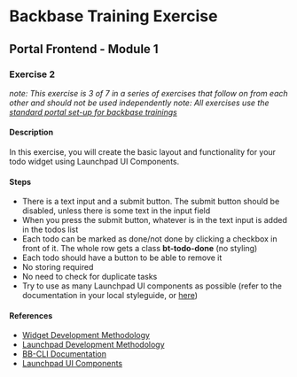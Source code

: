 # Backbase Training Exercise

## Portal Frontend - Module 1

### Exercise 2

_note: This exercise is 3 of 7 in a series of exercises that follow on from each other and should not be used independently_
_note: All exercises use the [standard portal set-up for backbase trainings](https://my.backbase.com/resources/how-to-guides/getting-your-first-launchpad-based-portal-set-up/)_

#### Description

In this exercise, you will create the basic layout and functionality for your todo widget using Launchpad UI Components.

#### Steps

 - There is a text input and a submit button. The submit button should be disabled, unless there is some text in the input field
 - When you press the submit button, whatever is in the text input is added in the todos list
 - Each todo can be marked as done/not done by clicking a checkbox in front of it. The whole row gets a class **bt-todo-done** (no styling)
 - Each todo should have a button to be able to remove it
 - No storing required
 - No need to check for duplicate tasks
 - Try to use as many Launchpad UI components as possible (refer to the documentation in your local styleguide, or [here](http://launchpad.backbase.com:8080/bundles/launchpad-bundles/modules/ui/scripts/components/))



#### References

 - [Widget Development Methodology](https://github.com/Backbase/methodology-widget-development)
 - [Launchpad Development Methodology](https://github.com/Backbase/methodology-launchpad-development)
 - [BB-CLI Documentation](https://www.npmjs.com/package/bb-cli)
 - [Launchpad UI Components](http://launchpad.backbase.com:8080/bundles/launchpad-bundles/modules/ui/scripts/components/)
